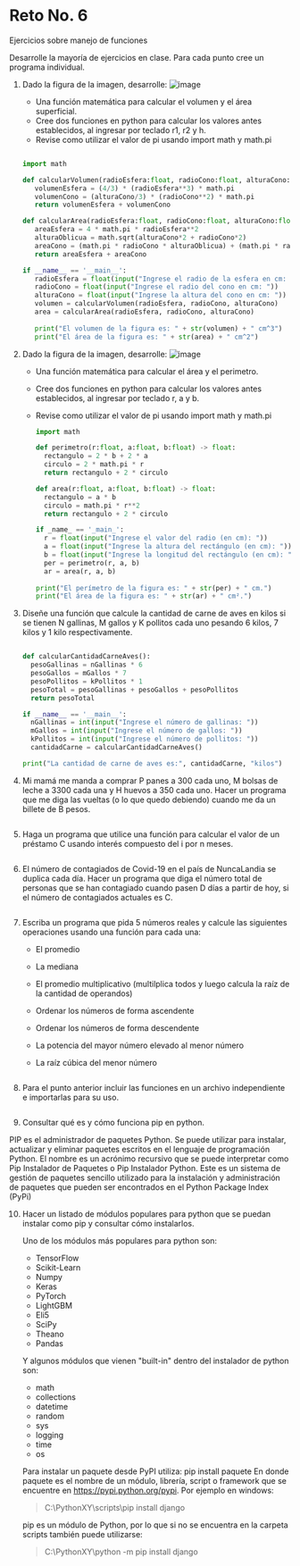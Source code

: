 # Reto No. 6
Ejercicios sobre manejo de funciones

Desarrolle la mayoría de ejercicios en clase. Para cada punto cree un programa individual. 

1. Dado la figura de la imagen, desarrolle:
![image](https://github.com/jeriosv/reto_6/assets/142249529/f5418875-8173-4f23-a42b-04087954dd4a)
 
   - Una función matemática para calcular el volumen y el área superficial.
   - Cree dos funciones en python para calcular los valores antes establecidos, al ingresar por teclado r1, r2 y h.
   - Revise como utilizar el valor de pi usando import math y math.pi
  
   ```python

   import math

   def calcularVolumen(radioEsfera:float, radioCono:float, alturaCono:float) -> float:
      volumenEsfera = (4/3) * (radioEsfera**3) * math.pi
      volumenCono = (alturaCono/3) * (radioCono**2) * math.pi
      return volumenEsfera + volumenCono    

   def calcularArea(radioEsfera:float, radioCono:float, alturaCono:float) -> float:
      areaEsfera = 4 * math.pi * radioEsfera**2
      alturaOblicua = math.sqrt(alturaCono*2 + radioCono*2)
      areaCono = (math.pi * radioCono * alturaOblicua) + (math.pi * radioCono**2)
      return areaEsfera + areaCono

   if __name__ == '__main__':
      radioEsfera = float(input("Ingrese el radio de la esfera en cm: "))
      radioCono = float(input("Ingrese el radio del cono en cm: "))
      alturaCono = float(input("Ingrese la altura del cono en cm: "))
      volumen = calcularVolumen(radioEsfera, radioCono, alturaCono)
      area = calcularArea(radioEsfera, radioCono, alturaCono)
    
      print("El volumen de la figura es: " + str(volumen) + " cm^3")
      print("El área de la figura es: " + str(area) + " cm^2")

   ```

2. Dado la figura de la imagen, desarrolle:
![image](https://github.com/jeriosv/reto_6/assets/142249529/7d67351e-e091-4f29-9308-afe5aae20b16)

   - Una función matemática para calcular el área y el perimetro.
     
   - Cree dos funciones en python para calcular los valores antes establecidos, al ingresar por teclado r, a y b.
     
   - Revise como utilizar el valor de pi usando import math y math.pi
     ```python
     import math

     def perimetro(r:float, a:float, b:float) -> float:
       rectangulo = 2 * b + 2 * a
       circulo = 2 * math.pi * r
       return rectangulo + 2 * circulo

     def area(r:float, a:float, b:float) -> float:
       rectangulo = a * b
       circulo = math.pi * r**2
       return rectangulo + 2 * circulo

     if _name_ == '_main_':
       r = float(input("Ingrese el valor del radio (en cm): "))
       a = float(input("Ingrese la altura del rectángulo (en cm): "))
       b = float(input("Ingrese la longitud del rectángulo (en cm): "))
       per = perimetro(r, a, b)
       ar = area(r, a, b)
    
     print("El perímetro de la figura es: " + str(per) + " cm.")
     print("El área de la figura es: " + str(ar) + " cm².")
     ```

3. Diseñe una función que calcule la cantidad de carne de aves en kilos si se tienen N gallinas, M gallos y K pollitos cada uno pesando 6 kilos, 7 kilos y 1 kilo respectivamente.
   
    ```python
    
    def calcularCantidadCarneAves():
      pesoGallinas = nGallinas * 6
      pesoGallos = mGallos * 7
      pesoPollitos = kPollitos * 1
      pesoTotal = pesoGallinas + pesoGallos + pesoPollitos
      return pesoTotal

    if __name__ == '__main__':
      nGallinas = int(input("Ingrese el número de gallinas: "))
      mGallos = int(input("Ingrese el número de gallos: "))
      kPollitos = int(input("Ingrese el número de pollitos: "))
      cantidadCarne = calcularCantidadCarneAves()
    
    print("La cantidad de carne de aves es:", cantidadCarne, "kilos")
     ```

4. Mi mamá me manda a comprar P panes a 300 cada uno, M bolsas de leche a 3300 cada una y H huevos a 350 cada uno. Hacer un programa que me diga las vueltas (o lo que quedo debiendo) cuando me da un billete de B pesos.
   
    ```python
     ```

5. Haga un programa que utilice una función para calcular el valor de un préstamo C usando interés compuesto del i por n meses.
   
    ```python
     ```

6. El número de contagiados de Covid-19 en el país de NuncaLandia se duplica cada día. Hacer un programa que diga el número total de personas que se han contagiado cuando pasen D días a partir de hoy, si el número de contagiados actuales es C.

     ```python
     ```

7. Escriba un programa que pida 5 números reales y calcule las siguientes operaciones usando una función para cada una:

   - El promedio
   - La mediana
   - El promedio multiplicativo (multilplica todos y luego calcula la raíz de la cantidad de operandos)
   - Ordenar los números de forma ascendente
   - Ordenar los números de forma descendente
   - La potencia del mayor número elevado al menor número
   - La raíz cúbica del menor número
  
      ```python
     ```

8. Para el punto anterior incluir las funciones en un archivo independiente e importarlas para su uso.

    ```python
     ```

9. Consultar qué es y cómo funciona pip en python.

  PIP es el administrador de paquetes Python. Se puede utilizar para instalar, actualizar y eliminar paquetes escritos en el lenguaje de programación Python.
  El nombre es un acrónimo recursivo que se puede interpretar como Pip Instalador de Paquetes o Pip Instalador Python. Este es un sistema de gestión de paquetes 
  sencillo utilizado para la instalación y administración de paquetes que pueden ser encontrados en el Python Package Index (PyPi)

10. Hacer un listado de módulos populares para python que se puedan instalar como pip y consultar cómo instalarlos.

    Uno de los módulos más populares para python son:
     - TensorFlow
     - Scikit-Learn
     - Numpy
     - Keras
     - PyTorch
     - LightGBM
     - Eli5
     - SciPy
     - Theano
     - Pandas
    
    Y algunos módulos que vienen "built-in" dentro del instalador de python son:
     - math
     - collections
     - datetime
     - random
     - sys
     - logging
     - time
     - os
    
    Para instalar un paquete desde PyPI utiliza:
      pip install paquete
     En donde paquete es el nombre de un módulo, librería, script o framework que se encuentre en https://pypi.python.org/pypi.
     Por ejemplo en windows:
      > C:\PythonXY\scripts\pip install django

     pip es un módulo de Python, por lo que si no se encuentra en la carpeta scripts también puede utilizarse:

      > C:\PythonXY\python -m pip install django


